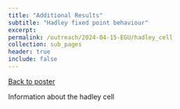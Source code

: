 ```yaml
---
title: "Additional Results"
subtitle: "Hadley fixed point behaviour"
excerpt:
permalink: /outreach/2024-04-15-EGU/hadley_cell
collection: sub_pages
header: true
include: false
---
```


[Back to poster](/outreach/2024-04-15-EGU)

Information about the hadley cell
